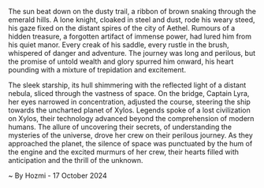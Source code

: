 
The sun beat down on the dusty trail, a ribbon of brown snaking through the emerald hills. A lone knight, cloaked in steel and dust, rode his weary steed, his gaze fixed on the distant spires of the city of Aethel. Rumours of a hidden treasure, a forgotten artifact of immense power, had lured him from his quiet manor. Every creak of his saddle, every rustle in the brush, whispered of danger and adventure. The journey was long and perilous, but the promise of untold wealth and glory spurred him onward, his heart pounding with a mixture of trepidation and excitement.

The sleek starship, its hull shimmering with the reflected light of a distant nebula, sliced through the vastness of space. On the bridge, Captain Lyra, her eyes narrowed in concentration, adjusted the course, steering the ship towards the uncharted planet of Xylos. Legends spoke of a lost civilization on Xylos, their technology advanced beyond the comprehension of modern humans. The allure of uncovering their secrets, of understanding the mysteries of the universe, drove her crew on their perilous journey. As they approached the planet, the silence of space was punctuated by the hum of the engine and the excited murmurs of her crew, their hearts filled with anticipation and the thrill of the unknown. 

~ By Hozmi - 17 October 2024
